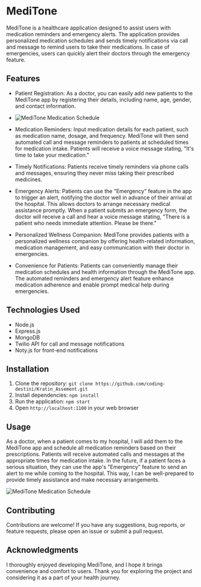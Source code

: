 <h1>MediTone</h1>

MediTone is a healthcare application designed to assist users with medication reminders and emergency alerts. The application provides personalized medication schedules and sends timely notifications via call and message to remind users to take their medications. In case of emergencies, users can quickly alert their doctors through the emergency feature.


## Features

- Patient Registration: As a doctor, you can easily add new patients to the MediTone app by registering their details, including name, age, gender, and contact information.
- ![MediTone Medication Schedule]((https://drive.google.com/file/d/1CReaxoC0Ai_sTkXxsSV7rLOpvj0vzjRX/view?usp=sharing))

- Medication Reminders: Input medication details for each patient, such as medication name, dosage, and frequency. MediTone will then send automated call and message reminders to patients at scheduled times for medication 
  intake. Patients will receive a voice message stating, "It's time to take your medication."

- Timely Notifications: Patients receive timely reminders via phone calls and messages, ensuring they never miss taking their prescribed medicines.

- Emergency Alerts: Patients can use the "Emergency" feature in the app to trigger an alert, notifying the doctor well in advance of their arrival at the hospital. This allows doctors to arrange necessary medical 
  assistance promptly. When a patient submits an emergency form, the doctor will receive a call and hear a voice message stating, "There is a patient who needs immediate attention. Please be there."

- Personalized Wellness Companion: MediTone provides patients with a personalized wellness companion by offering health-related information, medication management, and easy communication with their doctor in emergencies.

- Convenience for Patients: Patients can conveniently manage their medication schedules and health information through the MediTone app. The automated reminders and emergency alert feature enhance medication adherence and 
  enable prompt medical help during emergencies.

## Technologies Used

- Node.js
- Express.js
- MongoDB
- Twilio API for call and message notifications
- Noty.js for front-end notifications

## Installation

1. Clone the repository: `git clone https://github.com/coding-destini/Kratin_Assement.git`
2. Install dependencies: `npm install`
3. Run the application: `npm start`
4. Open `http://localhost:1100` in your web browser 

## Usage

As a doctor, when a patient comes to my hospital, I will add them to the MediTone app and schedule all medication reminders based on their prescriptions. Patients will receive automated calls and messages at the appropriate times for medication intake. In the future, if a patient faces a serious situation, they can use the app's "Emergency" feature to send an alert to me while coming to the hospital. This way, I can be well-prepared to provide timely assistance and make necessary arrangements.

![MediTone Medication Schedule](/path/to/meditone-schedule.png)

## Contributing

Contributions are welcome! If you have any suggestions, bug reports, or feature requests, please open an issue or submit a pull request.

## Acknowledgments

I thoroughly enjoyed developing MediTone, and I hope it brings convenience and comfort to users. Thank you for exploring the project and considering it as a part of your health journey.



